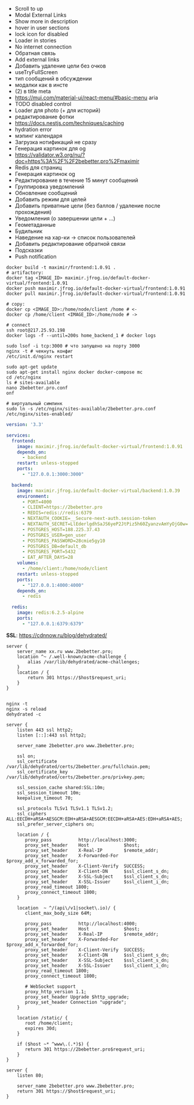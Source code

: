[//]: # (TODO)
* Scroll to up
* Modal External Links
* Show more in description
* hover in user sections
* lock icon for disabled
* Loader in stories
* No internet connection
* Обратная связь
* Add external links
* Добавить удаление цели без очков
* useTryFullScreen
* тип сообщений в обсуждении
* модалки как в инсте
* (2) в title meta
* https://mui.com/material-ui/react-menu/#basic-menu aria
* TODO disabled control
* Loader для photo (+ для историй)
* редактирование фотки
* https://docs.nestjs.com/techniques/caching
* hydration error
* мэпинг календаря
* Загрузка нотификаций не сразу
* Генерация картинок для og
* https://validator.w3.org/nu/?doc=https%3A%2F%2F2bebetter.pro%2Fmaximir
* Redis для страниц
* Генерация картинок og
* Редактирование в течение 15 минут сообщений
* Группировка уведомлений
* Обновление сообщений
* Добавить режим для целей
* Добавить приватные цели (без баллов / удаление после прохождения)
* Уведомления (о завершении цели + ...)
* Геометаданные
* Будильник
* Наведение на хар-ки -> список пользователей
* Добавить редактирование обратной связи
* Подсказки
* Push notification

```shell
docker build -t maximir/frontend:1.0.91 .
# artifactory:
docker tag <IMAGE_ID> maximir.jfrog.io/default-docker-virtual/frontend:1.0.91
docker push maximir.jfrog.io/default-docker-virtual/frontend:1.0.91
docker pull maximir.jfrog.io/default-docker-virtual/frontend:1.0.91

# copy:
docker cp <IMAGE_ID>:/home/node/client /home # <-
docker cp /home/client <IMAGE_ID>:/home/node # ->

# connect
ssh root@217.25.93.198
docker logs -f --until=200s home_backend_1 # docker logs

sudo lsof -i tcp:3000 # что запущено на порту 3000
nginx -t # чекнуть конфиг
/etc/init.d/nginx restart

sudo apt-get update
sudo apt-get install nginx docker docker-compose mc 
cd /etc/nginx 
ls # sites-available
nano 2bebetter.pro.conf
onf

# виртуальный симлинк
sudo ln -s /etc/nginx/sites-available/2bebetter.pro.conf /etc/nginx/sites-enabled/
```
```yaml
version: '3.3'

services:
  frontend:
    image: maximir.jfrog.io/default-docker-virtual/frontend:1.0.91
    depends_on:
      - backend
    restart: unless-stopped
    ports:
      - "127.0.0.1:3000:3000"

  backend:
    image: maximir.jfrog.io/default-docker-virtual/backend:1.0.39
    environment:
      - PORT=4000
      - CLIENT=https://2bebetter.pro
      - REDIS=redis://redis:6379
      - NEXTAUTH_COOKIE=__Secure-next-auth.session-token
      - NEXTAUTH_SECRET=LlEderlgdhSaJS6yeP2JtPiz5h60ZyanzvAmYyOjG0w=
      - POSTGRES_HOST=188.225.37.43
      - POSTGRES_USER=gen_user
      - POSTGRES_PASSWORD=28cmie5gy10
      - POSTGRES_DB=default_db
      - POSTGRES_PORT=5432
      - EAT_AFTER_DAYS=28
    volumes:
      - /home/client:/home/node/client
    restart: unless-stopped
    ports:
      - "127.0.0.1:4000:4000"
    depends_on:
      - redis

  redis:
    image: redis:6.2.5-alpine
    ports:
      - "127.0.0.1:6379:6379"
```

**SSL**: https://cdnnow.ru/blog/dehydrated/

```shell
server {
    server_name xx.ru www.2bebetter.pro;
    location ^~ /.well-known/acme-challenge {
        alias /var/lib/dehydrated/acme-challenges;
    }
    location / {
        return 301 https://$host$request_uri;
    }
}


nginx -t
nginx -s reload
dehydrated -c
```
```shell
server {
    listen 443 ssl http2;
    listen [::]:443 ssl http2;

    server_name 2bebetter.pro www.2bebetter.pro;

    ssl on;
    ssl_certificate /var/lib/dehydrated/certs/2bebetter.pro/fullchain.pem;
    ssl_certificate_key /var/lib/dehydrated/certs/2bebetter.pro/privkey.pem;

    ssl_session_cache shared:SSL:10m;
    ssl_session_timeout 10m;
    keepalive_timeout 70;

    ssl_protocols TLSv1 TLSv1.1 TLSv1.2;
    ssl_ciphers ALL:EECDH+aRSA+AESGCM:EDH+aRSA+AESGCM:EECDH+aRSA+AES:EDH+aRSA+AES;
    ssl_prefer_server_ciphers on;

    location / {
       proxy_pass          http://localhost:3000;
       proxy_set_header    Host             $host;
       proxy_set_header    X-Real-IP        $remote_addr;
       proxy_set_header    X-Forwarded-For  $proxy_add_x_forwarded_for;
       proxy_set_header    X-Client-Verify  SUCCESS;
       proxy_set_header    X-Client-DN      $ssl_client_s_dn;
       proxy_set_header    X-SSL-Subject    $ssl_client_s_dn;
       proxy_set_header    X-SSL-Issuer     $ssl_client_i_dn;
       proxy_read_timeout 1800;
       proxy_connect_timeout 1800;
    }

    location  ~ ^/(api\/v1|socket\.io)/ {
       client_max_body_size 64M;

       proxy_pass          http://localhost:4000;
       proxy_set_header    Host             $host;
       proxy_set_header    X-Real-IP        $remote_addr;
       proxy_set_header    X-Forwarded-For  $proxy_add_x_forwarded_for;
       proxy_set_header    X-Client-Verify  SUCCESS;
       proxy_set_header    X-Client-DN      $ssl_client_s_dn;
       proxy_set_header    X-SSL-Subject    $ssl_client_s_dn;
       proxy_set_header    X-SSL-Issuer     $ssl_client_i_dn;
       proxy_read_timeout 1800;
       proxy_connect_timeout 1800;

       # WebSocket support
       proxy_http_version 1.1;
       proxy_set_header Upgrade $http_upgrade;
       proxy_set_header Connection "upgrade";
    }

    location /static/ {
       root /home/client;
       expires 30d;
    }

    if ($host ~* ^www\.(.*)$) {
       return 301 https://2bebetter.pro$request_uri;
    }
}

server {
    listen 80;

    server_name 2bebetter.pro www.2bebetter.pro;
    return 301 https://$host$request_uri;
}

```
